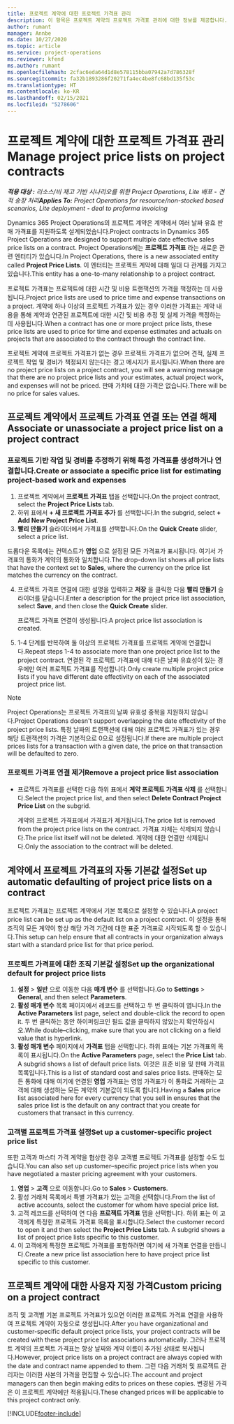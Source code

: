 ```yaml
---
title: 프로젝트 계약에 대한 프로젝트 가격표 관리
description: 이 항목은 프로젝트 계약의 프로젝트 가격표 관리에 대한 정보를 제공합니다.
author: rumant
manager: Annbe
ms.date: 10/27/2020
ms.topic: article
ms.service: project-operations
ms.reviewer: kfend
ms.author: rumant
ms.openlocfilehash: 2cfac6eda64d1d8e578115bba07942a7d786328f
ms.sourcegitcommit: fa32b1893286f20271fa4ec4be8fc68bd135f53c
ms.translationtype: HT
ms.contentlocale: ko-KR
ms.lasthandoff: 02/15/2021
ms.locfileid: "5278606"
---
```

# <a name="manage-project-price-lists-on-project-contracts"></a><span data-ttu-id="90152-103">프로젝트 계약에 대한 프로젝트 가격표 관리</span><span class="sxs-lookup"><span data-stu-id="90152-103">Manage project price lists on project contracts</span></span>

<span data-ttu-id="90152-104">_**적용 대상 :** 리소스/비 재고 기반 시나리오를 위한 Project Operations, Lite 배포 - 견적 송장 처리_</span><span class="sxs-lookup"><span data-stu-id="90152-104">_**Applies To:** Project Operations for resource/non-stocked based scenarios, Lite deployment - deal to proforma invoicing_</span></span>

<span data-ttu-id="90152-105">Dynamics 365 Project Operations의 프로젝트 계약은 계약에서 여러 날짜 유효 판매 가격표를 지원하도록 설계되었습니다.</span><span class="sxs-lookup"><span data-stu-id="90152-105">Project contracts in Dynamics 365 Project Operations are designed to support multiple date effective sales price lists on a contract.</span></span> <span data-ttu-id="90152-106">Project Operations에는 **프로젝트 가격표** 라는 새로운 관련 엔터티가 있습니다.</span><span class="sxs-lookup"><span data-stu-id="90152-106">In Project Operations, there is a new associated entity called **Project Price Lists**.</span></span> <span data-ttu-id="90152-107">이 엔터티는 프로젝트 계약에 대해 일대 다 관계를 가지고 있습니다.</span><span class="sxs-lookup"><span data-stu-id="90152-107">This entity has a one-to-many relationship to a project contract.</span></span>

<span data-ttu-id="90152-108">프로젝트 가격표는 프로젝트에 대한 시간 및 비용 트랜잭션의 가격을 책정하는 데 사용됩니다.</span><span class="sxs-lookup"><span data-stu-id="90152-108">Project price lists are used to price time and expense transactions on a project.</span></span> <span data-ttu-id="90152-109">계약에 하나 이상의 프로젝트 가격표가 있는 경우 이러한 가격표는 계약 내용을 통해 계약과 연관된 프로젝트에 대한 시간 및 비용 추정 및 실제 가격을 책정하는 데 사용됩니다.</span><span class="sxs-lookup"><span data-stu-id="90152-109">When a contract has one or more project price lists, these price lists are used to price for time and expense estimates and actuals on projects that are associated to the contract through the contract line.</span></span>

<span data-ttu-id="90152-110">프로젝트 계약에 프로젝트 가격표가 없는 경우 프로젝트 가격표가 없으며 견적, 실제 프로젝트 작업 및 경비가 책정되지 않는다는 경고 메시지가 표시됩니다.</span><span class="sxs-lookup"><span data-stu-id="90152-110">When there are no project price lists on a project contract, you will see a warning message that there are no project price lists and your estimates, actual project work, and expenses will not be priced.</span></span> <span data-ttu-id="90152-111">판매 가치에 대한 가격은 없습니다.</span><span class="sxs-lookup"><span data-stu-id="90152-111">There will be no price for sales values.</span></span>

## <a name="associate-or-unassociate-a-project-price-list-on-a-project-contract"></a><span data-ttu-id="90152-112">프로젝트 계약에서 프로젝트 가격표 연결 또는 연결 해제</span><span class="sxs-lookup"><span data-stu-id="90152-112">Associate or unassociate a project price list on a project contract</span></span>

### <a name="create-or-associate-a-specific-price-list-for-estimating-project-based-work-and-expenses"></a><span data-ttu-id="90152-113">프로젝트 기반 작업 및 경비를 추정하기 위해 특정 가격표를 생성하거나 연결합니다.</span><span class="sxs-lookup"><span data-stu-id="90152-113">Create or associate a specific price list for estimating project-based work and expenses</span></span>

1. <span data-ttu-id="90152-114">프로젝트 계약에서 **프로젝트 가격표** 탭을 선택합니다.</span><span class="sxs-lookup"><span data-stu-id="90152-114">On the project contract, select the **Project Price Lists** tab.</span></span>
2. <span data-ttu-id="90152-115">하위 표에서 **+ 새 프로젝트 가격표 추가** 를 선택합니다.</span><span class="sxs-lookup"><span data-stu-id="90152-115">In the subgrid, select **+ Add New Project Price List**.</span></span>
3. <span data-ttu-id="90152-116">**빨리 만들기** 슬라이더에서 가격표를 선택합니다.</span><span class="sxs-lookup"><span data-stu-id="90152-116">On the **Quick Create** slider, select a price list.</span></span> 

  <span data-ttu-id="90152-117">드롭다운 목록에는 컨텍스트가 **영업** 으로 설정된 모든 가격표가 표시됩니다. 여기서 가격표의 통화가 계약의 통화와 일치합니다.</span><span class="sxs-lookup"><span data-stu-id="90152-117">The drop-down list shows all price lists that have the context set to **Sales**, where the currency on the price list matches the currency on the contract.</span></span>
  
4. <span data-ttu-id="90152-118">프로젝트 가격표 연결에 대한 설명을 입력하고 **저장** 을 클릭한 다음 **빨리 만들기** 슬라이더를 닫습니다.</span><span class="sxs-lookup"><span data-stu-id="90152-118">Enter a description for the project price list association, select **Save**, and then close the **Quick Create** slider.</span></span>

   <span data-ttu-id="90152-119">프로젝트 가격표 연결이 생성됩니다.</span><span class="sxs-lookup"><span data-stu-id="90152-119">A project price list association is created.</span></span>
   
5. <span data-ttu-id="90152-120">1-4 단계를 반복하여 둘 이상의 프로젝트 가격표를 프로젝트 계약에 연결합니다.</span><span class="sxs-lookup"><span data-stu-id="90152-120">Repeat steps 1-4 to associate more than one project price list to the project contract.</span></span> <span data-ttu-id="90152-121">연결된 각 프로젝트 가격표에 대해 다른 날짜 유효성이 있는 경우에만 여러 프로젝트 가격표를 작성합니다.</span><span class="sxs-lookup"><span data-stu-id="90152-121">Only create multiple project price lists if you have different date effectivity on each of the associated project price list.</span></span>

> [!NOTE]
> <span data-ttu-id="90152-122">Project Operations는 프로젝트 가격표의 날짜 유효성 중복을 지원하지 않습니다.</span><span class="sxs-lookup"><span data-stu-id="90152-122">Project Operations doesn't support overlapping the date effectivity of the project price lists.</span></span> <span data-ttu-id="90152-123">특정 날짜의 트랜잭션에 대해 여러 프로젝트 가격표가 있는 경우 해당 트랜잭션의 가격은 기본적으로 0으로 설정됩니다.</span><span class="sxs-lookup"><span data-stu-id="90152-123">If there are multiple project prices lists for a transaction with a given date, the price on that transaction will be defaulted to zero.</span></span>

### <a name="remove-a-project-price-list-association"></a><span data-ttu-id="90152-124">프로젝트 가격표 연결 제거</span><span class="sxs-lookup"><span data-stu-id="90152-124">Remove a project price list association</span></span>

- <span data-ttu-id="90152-125">프로젝트 가격표를 선택한 다음 하위 표에서 **계약 프로젝트 가격표 삭제** 를 선택합니다.</span><span class="sxs-lookup"><span data-stu-id="90152-125">Select the project price list, and then select **Delete Contract Project Price List** on the subgrid.</span></span> 

  <span data-ttu-id="90152-126">계약의 프로젝트 가격표에서 가격표가 제거됩니다.</span><span class="sxs-lookup"><span data-stu-id="90152-126">The price list is removed from the project price lists on the contract.</span></span> <span data-ttu-id="90152-127">가격표 자체는 삭제되지 않습니다.</span><span class="sxs-lookup"><span data-stu-id="90152-127">The price list itself will not be deleted.</span></span> <span data-ttu-id="90152-128">계약에 대한 연결만 삭제됩니다.</span><span class="sxs-lookup"><span data-stu-id="90152-128">Only the association to the contract will be deleted.</span></span>

## <a name="set-up-automatic-defaulting-of-project-price-lists-on-a-contract"></a><span data-ttu-id="90152-129">계약에서 프로젝트 가격표의 자동 기본값 설정</span><span class="sxs-lookup"><span data-stu-id="90152-129">Set up automatic defaulting of project price lists on a contract</span></span>

<span data-ttu-id="90152-130">프로젝트 가격표는 프로젝트 계약에서 기본 목록으로 설정할 수 있습니다.</span><span class="sxs-lookup"><span data-stu-id="90152-130">A project price list can be set up as the default list on a project contract.</span></span> <span data-ttu-id="90152-131">이 설정을 통해 조직의 모든 계약이 항상 해당 가격 기간에 대한 표준 가격표로 시작되도록 할 수 있습니다.</span><span class="sxs-lookup"><span data-stu-id="90152-131">This setup can help ensure that all contracts in your organization always start with a standard price list for that price period.</span></span>

### <a name="set-up-the-organizational-default-for-project-price-lists"></a><span data-ttu-id="90152-132">프로젝트 가격표에 대한 조직 기본값 설정</span><span class="sxs-lookup"><span data-stu-id="90152-132">Set up the organizational default for project price lists</span></span>

1. <span data-ttu-id="90152-133">**설정** > **일반** 으로 이동한 다음 **매개 변수** 를 선택합니다.</span><span class="sxs-lookup"><span data-stu-id="90152-133">Go to **Settings** > **General**, and then select **Parameters**.</span></span>
2. <span data-ttu-id="90152-134">**활성 매개 변수** 목록 페이지에서 레코드를 선택하고 두 번 클릭하여 엽니다.</span><span class="sxs-lookup"><span data-stu-id="90152-134">In the **Active Parameters** list page, select and double-click the record to open it.</span></span> <span data-ttu-id="90152-135">두 번 클릭하는 동안 하이퍼링크인 필드 값을 클릭하지 않았는지 확인하십시오.</span><span class="sxs-lookup"><span data-stu-id="90152-135">While double–clicking, make sure that you are not clicking on a field value that is hyperlink.</span></span> 
3. <span data-ttu-id="90152-136">**활성 매개 변수** 페이지에서 **가격표** 탭을 선택합니다. 하위 표에는 기본 가격표의 목록이 표시됩니다.</span><span class="sxs-lookup"><span data-stu-id="90152-136">On the **Active Parameters** page, select the **Price List** tab. A subgrid shows a list of default price lists.</span></span> <span data-ttu-id="90152-137">이것은 표준 비용 및 판매 가격표 목록입니다.</span><span class="sxs-lookup"><span data-stu-id="90152-137">This is a list of standard cost and sales price lists.</span></span> <span data-ttu-id="90152-138">판매하는 모든 통화에 대해 여기에 연결된 **영업** 가격표는 영업 가격표가 이 통화로 거래하는 고객에 대해 생성하는 모든 계약의 기본값이 되도록 합니다.</span><span class="sxs-lookup"><span data-stu-id="90152-138">Having a **Sales** price list associated here for every currency that you sell in ensures that the sales price list is the default on any contract that you create for customers that transact in this currency.</span></span>

### <a name="set-up-a-customer-specific-project-price-list"></a><span data-ttu-id="90152-139">고객별 프로젝트 가격표 설정</span><span class="sxs-lookup"><span data-stu-id="90152-139">Set up a customer-specific project price list</span></span>

<span data-ttu-id="90152-140">또한 고객과 마스터 가격 계약을 협상한 경우 고객별 프로젝트 가격표를 설정할 수도 있습니다.</span><span class="sxs-lookup"><span data-stu-id="90152-140">You can also set up customer–specific project price lists when you have negotiated a master pricing agreement with your customers.</span></span>

1. <span data-ttu-id="90152-141">**영업** > **고객** 으로 이동합니다.</span><span class="sxs-lookup"><span data-stu-id="90152-141">Go to **Sales** > **Customers**.</span></span>
2. <span data-ttu-id="90152-142">활성 거래처 목록에서 특별 가격표가 있는 고객을 선택합니다.</span><span class="sxs-lookup"><span data-stu-id="90152-142">From the list of active accounts, select the customer for whom have special price list.</span></span>
3. <span data-ttu-id="90152-143">고객 레코드를 선택하여 연 다음 **프로젝트 가격표** 탭을 선택합니다. 하위 표는 이 고객에게 특정한 프로젝트 가격표 목록을 표시합니다.</span><span class="sxs-lookup"><span data-stu-id="90152-143">Select the customer record to open it and then select the **Project Price Lists** tab. A subgrid shows a list of project price lists specific to this customer.</span></span> 
4. <span data-ttu-id="90152-144">이 고객에게 특정한 프로젝트 가격표를 포함하려면 여기에 새 가격표 연결을 만듭니다.</span><span class="sxs-lookup"><span data-stu-id="90152-144">Create a new price list association here to have project price list specific to this customer.</span></span>

## <a name="custom-pricing-on-a-project-contract"></a><span data-ttu-id="90152-145">프로젝트 계약에 대한 사용자 지정 가격</span><span class="sxs-lookup"><span data-stu-id="90152-145">Custom pricing on a project contract</span></span>

<span data-ttu-id="90152-146">조직 및 고객별 기본 프로젝트 가격표가 있으면 이러한 프로젝트 가격표 연결을 사용하여 프로젝트 계약이 자동으로 생성됩니다.</span><span class="sxs-lookup"><span data-stu-id="90152-146">After you have organizational and customer-specific default project price lists, your project contracts will be created with these project price list associations automatically.</span></span> <span data-ttu-id="90152-147">그러나 프로젝트 계약의 프로젝트 가격표는 항상 날짜와 계약 이름이 추가된 상태로 복사됩니다.</span><span class="sxs-lookup"><span data-stu-id="90152-147">However, project price lists on a project contract are always copied with the date and contract name appended to them.</span></span> <span data-ttu-id="90152-148">그런 다음 거래처 및 프로젝트 관리자는 이러한 사본의 가격을 편집할 수 있습니다.</span><span class="sxs-lookup"><span data-stu-id="90152-148">The account and project managers can then begin making edits to prices on these copies.</span></span> <span data-ttu-id="90152-149">변경된 가격은 이 프로젝트 계약에만 적용됩니다.</span><span class="sxs-lookup"><span data-stu-id="90152-149">These changed prices will be applicable to this project contract only.</span></span>


[!INCLUDE[footer-include](../includes/footer-banner.md)]